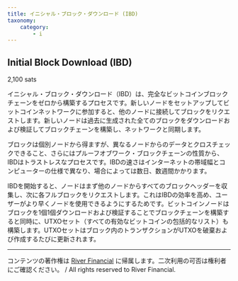 ```yaml
---
title: イニシャル・ブロック・ダウンロード (IBD)
taxonomy:
    category:
        - i
---
```


## Initial Block Download (IBD)
2,100 sats

イニシャル・ブロック・ダウンロード（IBD）は、完全なビットコインブロックチェーンをゼロから構築するプロセスです。新しいノードをセットアップしてビットコインネットワークに参加すると、他のノードに接続してブロックをリクエストします。新しいノードは過去に生成された全てのブロックをダウンロードおよび検証してブロックチェーンを構築し、ネットワークと同期します。

ブロックは個別ノードから得ますが、異なるノードからのデータとクロスチェックできること、さらにはプルーフオブワーク・ブロックチェーンの性質から、IBDはトラストレスなプロセスです。IBDの速さはインターネットの帯域幅とコンピューターの仕様で異なり、場合によっては数日、数週間かかります。

IBDを開始すると、ノードはまず他のノードからすべてのブロックヘッダーを収集し、次に各フルブロックをリクエストします。これはIBDの効率を高め、ユーザーがより早くノードを使用できるようにするためです。ビットコインノードはブロックを1個1個ダウンロードおよび検証することでブロックチェーンを構築すると同時に、UTXOセット（すべての有効なビットコインの包括的なリスト）も構築します。UTXOセットはブロック内のトランザクションがUTXOを破棄および作成するたびに更新されます。

---
コンテンツの著作権は [River Financial](https://river.com/) に帰属します。二次利用の可否は権利者にご確認ください。 / All rights reserved to River Financial.
